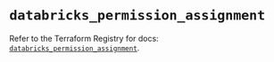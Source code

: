 # `databricks_permission_assignment`

Refer to the Terraform Registry for docs: [`databricks_permission_assignment`](https://registry.terraform.io/providers/databricks/databricks/1.65.1/docs/resources/permission_assignment).
